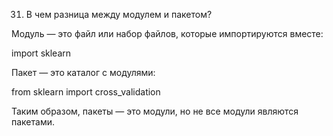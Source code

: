 31. В чем разница между модулем и пакетом?

Модуль — это файл или набор файлов, которые импортируются вместе:

import sklearn

Пакет — это каталог с модулями:

from sklearn import cross_validation

Таким образом, пакеты — это модули, но не все модули являются пакетами.